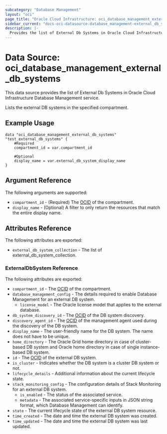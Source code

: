 ```yaml
---
subcategory: "Database Management"
layout: "oci"
page_title: "Oracle Cloud Infrastructure: oci_database_management_external_db_systems"
sidebar_current: "docs-oci-datasource-database_management-external_db_systems"
description: |-
  Provides the list of External Db Systems in Oracle Cloud Infrastructure Database Management service
---
```


# Data Source: oci_database_management_external_db_systems
This data source provides the list of External Db Systems in Oracle Cloud Infrastructure Database Management service.

Lists the external DB systems in the specified compartment.

## Example Usage

```hcl
data "oci_database_management_external_db_systems" "test_external_db_systems" {
	#Required
	compartment_id = var.compartment_id

	#Optional
	display_name = var.external_db_system_display_name
}
```

## Argument Reference

The following arguments are supported:

* `compartment_id` - (Required) The [OCID](https://docs.cloud.oracle.com/iaas/Content/General/Concepts/identifiers.htm) of the compartment.
* `display_name` - (Optional) A filter to only return the resources that match the entire display name.


## Attributes Reference

The following attributes are exported:

* `external_db_system_collection` - The list of external_db_system_collection.

### ExternalDbSystem Reference

The following attributes are exported:

* `compartment_id` - The [OCID](https://docs.cloud.oracle.com/iaas/Content/General/Concepts/identifiers.htm) of the compartment.
* `database_management_config` - The details required to enable Database Management for an external DB system.
	* `license_model` - The Oracle license model that applies to the external database. 
* `db_system_discovery_id` - The [OCID](https://docs.cloud.oracle.com/iaas/Content/General/Concepts/identifiers.htm) of the DB system discovery.
* `discovery_agent_id` - The [OCID](https://docs.cloud.oracle.com/iaas/Content/General/Concepts/identifiers.htm) of the management agent used during the discovery of the DB system.
* `display_name` - The user-friendly name for the DB system. The name does not have to be unique.
* `home_directory` - The Oracle Grid home directory in case of cluster-based DB system and Oracle home directory in case of single instance-based DB system. 
* `id` - The [OCID](https://docs.cloud.oracle.com/iaas/Content/General/Concepts/identifiers.htm) of the external DB system.
* `is_cluster` - Indicates whether the DB system is a cluster DB system or not.
* `lifecycle_details` - Additional information about the current lifecycle state.
* `stack_monitoring_config` - The configuration details of Stack Monitoring for an external DB system.
	* `is_enabled` - The status of the associated service.
	* `metadata` - The associated service-specific inputs in JSON string format, which Database Management can identify.
* `state` - The current lifecycle state of the external DB system resource.
* `time_created` - The date and time the external DB system was created.
* `time_updated` - The date and time the external DB system was last updated.

